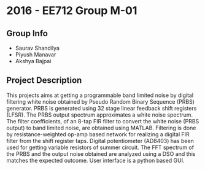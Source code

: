 2016 - EE712  Group M-01
================================================ 
 
Group Info 
---------- 
+   Saurav Shandilya
+   Piyush Manavar
+   Akshya Bajpai 
 
Project Description 
------------------- 

This projects aims at getting a programmable band limited noise by digital filtering white noise obtained by Pseudo Random Binary Sequence (PRBS) generator. PRBS is generated using 32 stage linear feedback shift registers (LFSR). The PRBS output spectrum approximates a white noise spectrum. The filter coefficients, of an 8-tap FIR filter to convert the white noise (PRBS output) to band limited noise, are obtained using MATLAB. Filtering is done by resistance-weighted op-amp based network for realizing a digital FIR filter from the shift register taps. Digital potentiometer (AD8403) has been used for getting variable resistors of summer circuit. The FFT spectrum of the PRBS and the output noise obtained are analyzed using a DSO and this matches the expected outcome. User interface is a python based GUI.
